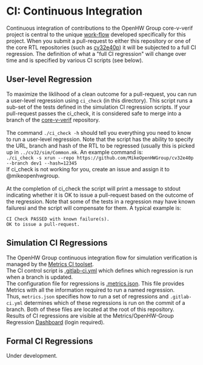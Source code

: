 # CI: Continuous Integration
Continuous integration of contributions to the OpenHW Group core-v-verif project is central to the unique [work-flow](https://github.com/openhwgroup/core-v-docs/blob/master/verif/Common/OpenHWGroup_WorkFlow.pdf) developed specifically for this project.  When you submit a pull-request to either this repository or one of the core RTL repositories (such as [cv32e40p](https://github.com/openhwgroup/cv32e40p)) it will be subjected to a full CI regression.  The definition of what a "full CI
regression" will change over time and is specified by various CI scripts (see below).

## User-level Regression
To maximize the liklihood of a clean outcome for a pull-request, you can run a user-level regression using `ci_check` (in this
directory).  This script runs a sub-set of the tests defined in the simulation CI regression scripts.  If your pull-request passes the ci_check, it is considered safe to merge into a branch of the [core-v-verif](https://github.com/openhwgroup/core-v-verif)
repository.
<br><br>
The command `./ci_check -h` should tell you everything you need to know to run
a user-level regression.  Note that the script has the ability to specify the
URL, branch and hash of the RTL to be regressed (usually this is picked up in
`../cv32/sim/Common.mk`.  An example command is:
<br>
`./ci_check -s xrun --repo https://github.com/MikeOpenHWGroup/cv32e40p --branch dev1 --hash=12345` 
<br>
If ci_check is not working for you, create an issue and assign it to @mikeopenhwgroup.
<br><br>
At the completion of ci_check the script will print a message to stdout indicating whether it is OK to issue a pull-request based on the outcome of the regression.  Note that some of the tests in a regression may have known failuresi and the script will
compensate for them. A typical example is:
```
CI Check PASSED with known failure(s).
OK to issue a pull-request.
```

## Simulation CI Regressions
The OpenHW Group continuous integration flow for simulation verification is managed by the [Metrics CI toolset](https://www.metrics.ca/).
<br>
The CI control script is [.gitlab-ci.yml](https://github.com/openhwgroup/core-v-verif/blob/master/.gitlab-ci.yml) which defines which regression is run when a branch is updated.
<br>
The configuration file for regressions is [.metrics.json](https://github.com/openhwgroup/core-v-verif/blob/master/.metrics.json).  This file provides Metrics with all the information required to run a named regression.
<br>
Thus, `metrics.json` specifies how to run a set of regressions and `.gitlab-ci.yml` determines which of these regressions is run on the commit of a branch.   Both of these files are located at the root of this repository.
<br>
Results of CI regressions are visible at the Metrics/OpenHW-Group Regression [Dashboard](https://imperas.metrics.ca/openHW-cv32/dashboard) (login required).

## Formal CI Regressions
Under development.
